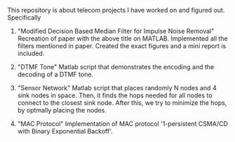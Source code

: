 This repository is about telecom projects I have worked on and figured out. Specifically

1. "Modified Decision Based Median Filter for Impulse Noise Removal"
   Recreation of paper with the above title on MATLAB. Implemented all the filters mentioned in paper. Created the exact figures and a        mini report is included.

2. "DTMF Tone"
   Matlab script that demonstrates the encoding and the decoding of a DTMF tone.
   
3. "Sensor Network"
   Matlab script that places randomly N nodes and 4 sink nodes in space. Then, it finds the hops needed for all nodes to connect to the      closest sink node. After this, we try to minimize the hops, by optmally placing the nodes.
   
4. "MAC Protocol"
   Implementation of MAC protocol '1-persistent CSMA/CD with Binary Exponential Backoff'.
